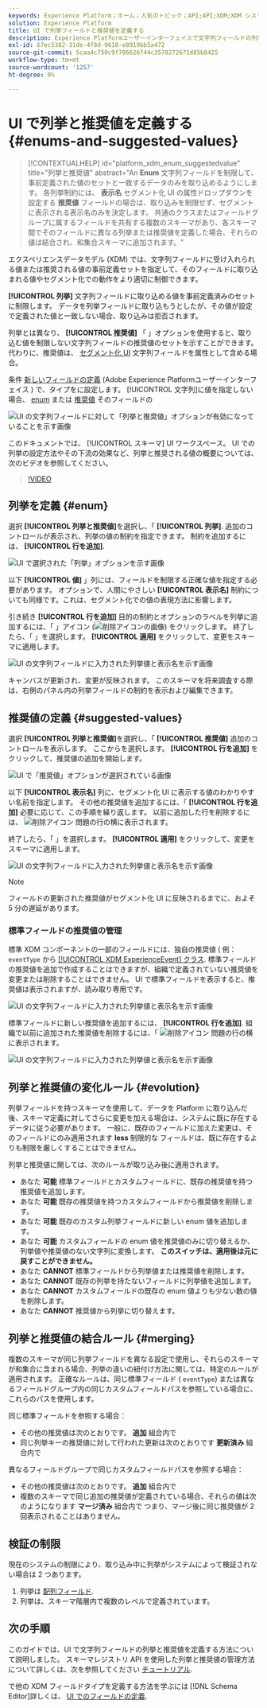 ```yaml
---
keywords: Experience Platform；ホーム；人気のトピック；API;API;XDM;XDM システム；エクスペリエンスデータモデル；データモデル；ui；ワークスペース；列挙；フィールド；
solution: Experience Platform
title: UI で列挙フィールドと推奨値を定義する
description: Experience Platformユーザーインターフェイスで文字列フィールドの列挙と推奨値を定義する方法を説明します。
exl-id: 67ec5382-31de-4f8d-9618-e8919bb5a472
source-git-commit: 5caa4c750c9f786626f44c3578272671d85b8425
workflow-type: tm+mt
source-wordcount: '1257'
ht-degree: 0%

---
```


# UI で列挙と推奨値を定義する {#enums-and-suggested-values}

>[!CONTEXTUALHELP]
>id="platform_xdm_enum_suggestedvalue"
>title="列挙と推奨値"
>abstract="An **Enum** 文字列フィールドを制限して、事前定義された値のセットと一致するデータのみを取り込めるようにします。 各列挙制約には、 **表示名** セグメント化 UI の属性ドロップダウンを設定する **推奨値** フィールドの場合は、取り込みを制限せず、セグメントに表示される表示名のみを決定します。 共通のクラスまたはフィールドグループに属するフィールドを共有する複数のスキーマがあり、各スキーマ間でそのフィールドに異なる列挙または推奨値を定義した場合、それらの値は結合され、和集合スキーマに追加されます。"

エクスペリエンスデータモデル (XDM) では、文字列フィールドに受け入れられる値または推奨される値の事前定義セットを指定して、そのフィールドに取り込まれる値やセグメント化での動作をより適切に制御できます。

**[!UICONTROL 列挙]** 文字列フィールドに取り込める値を事前定義済みのセットに制限します。 データを列挙フィールドに取り込もうとしたが、その値が設定で定義された値と一致しない場合、取り込みは拒否されます。

列挙とは異なり、 **[!UICONTROL 推奨値]** 「 」オプションを使用すると、取り込む値を制限しない文字列フィールドの推奨値のセットを示すことができます。 代わりに、推奨値は、 [セグメント化 UI](../../../segmentation/ui/overview.md) 文字列フィールドを属性として含める場合。

条件 [新しいフィールドの定義](./overview.md#define) (Adobe Experience Platformユーザーインターフェイス ) で、タイプをに設定します。 [!UICONTROL 文字列]に値を指定しない場合、 [enum](#enum) または [推奨値](#suggested-values) そのフィールドの

![UI の文字列フィールドに対して「列挙と推奨値」オプションが有効になっていることを示す画像](../../images/ui/fields/enum/enum-options-selected.png)

このドキュメントでは、 [!UICONTROL スキーマ] UI ワークスペース。 UI での列挙の設定方法やその下流の効果など、列挙と推奨される値の概要については、次のビデオを参照してください。

>[!VIDEO](https://video.tv.adobe.com/v/3409501/?quality=12&learn=on)

## 列挙を定義 {#enum}

選択 **[!UICONTROL 列挙と推奨値]**&#x200B;を選択し、「 **[!UICONTROL 列挙]**. 追加のコントロールが表示され、列挙の値の制約を指定できます。 制約を追加するには、 **[!UICONTROL 行を追加]**.

![UI で選択された「列挙」オプションを示す画像](../../images/ui/fields/enum/enum-add-row.png)

以下 **[!UICONTROL 値]** 」列には、フィールドを制限する正確な値を指定する必要があります。 オプションで、人間にやさしい **[!UICONTROL 表示名]** 制約についても同様です。これは、セグメント化での値の表現方法に影響します。

引き続き **[!UICONTROL 行を追加]** 目的の制約とオプションのラベルを列挙に追加するには、「 」アイコン (![削除アイコンの画像](../../images/ui/fields/enum/remove-icon.png)) をクリックします。 終了したら、「 」を選択します。 **[!UICONTROL 適用]** をクリックして、変更をスキーマに適用します。

![UI の文字列フィールドに入力された列挙値と表示名を示す画像](../../images/ui/fields/enum/enum-confirm.png)

キャンバスが更新され、変更が反映されます。 このスキーマを将来調査する際は、右側のパネル内の列挙フィールドの制約を表示および編集できます。

## 推奨値の定義 {#suggested-values}

選択 **[!UICONTROL 列挙と推奨値]**&#x200B;を選択し、「 **[!UICONTROL 推奨値]** 追加のコントロールを表示します。 ここからを選択します。 **[!UICONTROL 行を追加]** をクリックして、推奨値の追加を開始します。

![UI で「推奨値」オプションが選択されている画像](../../images/ui/fields/enum/suggested-add-row.png)

以下 **[!UICONTROL 表示名]** 列に、セグメント化 UI に表示する値のわかりやすい名前を指定します。 その他の推奨値を追加するには、「 **[!UICONTROL 行を追加]** 必要に応じて、この手順を繰り返します。 以前に追加した行を削除するには、 ![削除アイコン](../../images/ui/fields/enum/remove-icon.png) 問題の行の横に表示されます。

終了したら、「 」を選択します。 **[!UICONTROL 適用]** をクリックして、変更をスキーマに適用します。

![UI の文字列フィールドに入力された列挙値と表示名を示す画像](../../images/ui/fields/enum/suggested-confirm.png)

>[!NOTE]
>
>フィールドの更新された推奨値がセグメント化 UI に反映されるまでに、およそ 5 分の遅延があります。

### 標準フィールドの推奨値の管理

標準 XDM コンポーネントの一部のフィールドには、独自の推奨値 ( 例： `eventType` から [[!UICONTROL XDM ExperienceEvent] クラス](../../classes/experienceevent.md). 標準フィールドの推奨値を追加で作成することはできますが、組織で定義されていない推奨値を変更または削除することはできません。 UI で標準フィールドを表示すると、推奨値は表示されますが、読み取り専用です。

![UI の文字列フィールドに入力された列挙値と表示名を示す画像](../../images/ui/fields/enum/suggested-standard.png)

標準フィールドに新しい推奨値を追加するには、 **[!UICONTROL 行を追加]**. 組織で以前に追加された推奨値を削除するには、「 ![削除アイコン](../../images/ui/fields/enum/remove-icon.png) 問題の行の横に表示されます。

![UI の文字列フィールドに入力された列挙値と表示名を示す画像](../../images/ui/fields/enum/suggested-standard-add.png)

<!-- ### Removing suggested values for standard fields

Only suggested values that you define can be removed from a standard field. Existing suggested values can be disabled so that they no longer appear in the segmentation dropdown, but they cannot be removed outright.

For example, consider a profile schema where the a suggested value for the standard `person.gender` field is disabled:

![Image showing the enum values and display names filled out for the string field in the UI](../../images/ui/fields/enum/standard-enum-disabled.png)

In this example, the display name "[!UICONTROL Non-specific]" is now disabled from being shown in the segmentation dropdown list. However, the value `non_specific` is still part of the list of enumerated fields and is therefore still allowed on ingestion. In other words, you cannot disable the actual enum value for the standard field as it would go against the principle of only allowing changes that make a field less restrictive.

See the [section below](#evolution) for more information on the rules for updating enums and suggested values for existing schema fields. -->

## 列挙と推奨値の変化ルール {#evolution}

列挙フィールドを持つスキーマを使用して、データを Platform に取り込んだ後、スキーマ定義に対してさらに変更を加える場合は、システムに既に存在するデータに従う必要があります。 一般に、既存のフィールドに加えた変更は、そのフィールドにのみ適用されます **less** 制限的な フィールドは、既に存在するよりも制限を厳しくすることはできません。

列挙と推奨値に関しては、次のルールが取り込み後に適用されます。

* あなた **可能** 標準フィールドとカスタムフィールドに、既存の推奨値を持つ推奨値を追加します。
* あなた **可能** 既存の推奨値を持つカスタムフィールドから推奨値を削除します。
* あなた **可能** 既存のカスタム列挙フィールドに新しい enum 値を追加します。
* あなた **可能** カスタムフィールドの enum 値を推奨値のみに切り替えるか、列挙値や推奨値のない文字列に変換します。 **このスイッチは、適用後は元に戻すことができません。**
* あなた **CANNOT** 標準フィールドから列挙値または推奨値を削除します。
* あなた **CANNOT** 既存の列挙を持たないフィールドに列挙値を追加します。
* あなた **CANNOT** カスタムフィールドの既存の enum 値よりも少ない数の値を削除します。
* あなた **CANNOT** 推奨値から列挙に切り替えます。

## 列挙と推奨値の結合ルール {#merging}

複数のスキーマが同じ列挙フィールドを異なる設定で使用し、それらのスキーマが和集合に含まれる場合、列挙の違いの紐付け方法に関しては、特定のルールが適用されます。 正確なルールは、同じ標準フィールド ( `eventType`) または異なるフィールドグループ内の同じカスタムフィールドパスを参照している場合に、これらのパスを使用します。

同じ標準フィールドを参照する場合：

* その他の推奨値は次のとおりです。 **追加** 組合内で
* 同じ列挙キーの推奨値に対して行われた更新は次のとおりです **更新済み** 組合内で

異なるフィールドグループで同じカスタムフィールドパスを参照する場合：

* その他の推奨値は次のとおりです。 **追加** 組合内で
* 複数のスキーマで同じ追加の推奨値が定義されている場合、それらの値は次のようになります **マージ済み** 組合内で つまり、マージ後に同じ推奨値が 2 回表示されることはありません。

## 検証の制限

現在のシステムの制限により、取り込み中に列挙がシステムによって検証されない場合は 2 つあります。

1. 列挙は [配列フィールド](./array.md).
1. 列挙は、スキーマ階層内で複数のレベルで定義されています。

## 次の手順

このガイドでは、UI で文字列フィールドの列挙と推奨値を定義する方法について説明しました。 スキーマレジストリ API を使用した列挙と推奨値の管理方法について詳しくは、次を参照してください [チュートリアル](../../tutorials/suggested-values.md).

で他の XDM フィールドタイプを定義する方法を学ぶには [!DNL Schema Editor]詳しくは、 [UI でのフィールドの定義](./overview.md#special).
